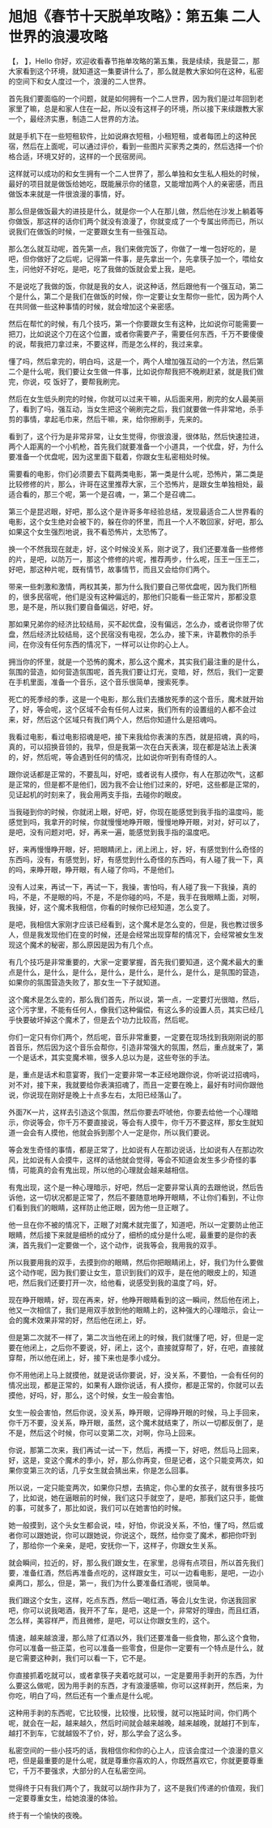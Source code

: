 # 旭旭《春节十天脱单攻略》：第五集 二人世界的浪漫攻略

【， 】，Hello 你好，欢迎收看春节拖单攻略的第五集，我是续续，我是营二，那大家看到这个环境，就知道这一集要讲什么了，那么就是教大家如何在这种，私密的空间下和女人度过一个，浪漫的二人世界。

首先我们要面临的一个问题，就是如何拥有一个二人世界，因为我们是过年回到老家里了嘛，总是和家人住在一起，所以没有这样子的环境，所以接下来续跟教大家一个，最经济实惠，制造二人世界的方法。

就是手机下在一些短租软件，比如说麻衣短租，小租短租，或者每团上的这种民宿，然后在上面呢，可以通过评价，看到一些图片买家秀之类的，然后选择一个价格合适，环境又好的，这样的一个民宿房间。

这样就可以成功的和女生拥有一个二人世界了，那么单独和女生私人相处的时候，最好的项目就是做饭给她吃，既能展示你的储意，又能增加两个人的亲密感，而且做饭本来就是一件很浪漫的事情，好。

那么但是做饭最大的进技是什么，就是你一个人在那儿做，然后他在沙发上躺着等你做饭，那这样的话你们两个就没有浪漫了，你就变成了一个专属出师而已，所以说我们在做饭的时候，一定要跟女生有一些强互动。

那么怎么就互动呢，首先第一点，我们来做完饭了，你做了一堆一包好吃的，是吧，但你做好了之后呢，记得第一件事，是先拿出一个，先拿筷子加一个，喂给女生，问他好不好吃，是吧，吃了我做的饭就会爱上我，是吧。

不是说吃了我做的饭，你就是我的女人，说这种话，然后跟他有一个强互动，第二个是什么，第二个是我们在做饭的时候，你一定要让女生帮你一些忙，因为两个人在共同做一些这种事情的时候，就会增加这个亲密感。

然后在帮忙的时候，有几个技巧，第一个你要跟女生有这种，比如说你可能需要一把刀，比如说这个刀在这个位置，或者你需要产子，需要任何东西，千万不要傻傻的说，帮我把刀拿过来，不要这样，而是怎么样的，我过来拿。

懂了吗，然后拿完的，明白吗，这是一个，两个人增加强互动的一个方法，然后第二个是什么呢，我们要让女生做一件事，比如说你帮我把不晚刷赶紧，就是我们做完，你说，哎 饭好了，要帮我刷完。

然后在女生低头刷完的时候，你就可以过来干嘛，从后面来用，刷完的女人最美丽了，看到了吗，强互动，当女生把这个碗刷完之后，我们就要做一件非常地，杀手剪的事情，拿起毛巾来，然后干嘛，来，给你擦刷手，先来的。

看到了，这个行为是非常非常，让女生觉得，你很浪漫，很体贴，然后快速拉进，两个人距离的一个小机枪，首先我们就要准备一个小道具，一个优盘，好，为什么要准备一个优盘呢，因为这里面下载着，你跟女生私密相处时候。

需要看的电影，你们必须要去下载两类电影，第一类是什么呢，恐怖片，第二类是比较修修的片，那么，许哥在这里推荐大家，三个恐怖片，是跟女生单独相处，最适合看的，那三个呢，第一个是召魂，一，第二个是召魂二。

第三个是昆迟眼，好吧，那么这个是许哥多年经验总结，发现最适合二人世界看的电影，这个女生绝对会被下的，躲在你的怀里，而且一个人不敢回家，好吧，那么如果这个女生强烈地说，我不看恐怖片，太恐怖了。

换一个不然我现在就走，好，这个时候没关系，刚才说了，我们还要准备一些修修的片，是吧，以防万一，那这个修修的片呢，推荐两步，什么呢，压王一压王二，好吧，那这种片呢，既有情节，故事情节，而且又会给你们两个。

带来一些刺激和激情，两权其美，那为什么我们要自己带优盘呢，因为我们所租的，很多民宿呢，他们是没有这种偏远的，那他们只能看一些正常片，那都没意思，是不是，所以我们要自备偏远，好吧，好。

那如果兄弟你的经济比较结局，买不起优盘，没有偏远，怎么办，或者说你带了优盘，然后经济比较结局，这个民宿没有电视，怎么办，接下来，许葛教你的杀手间，在你没有任何东西的情况下，一样可以让你的心上人。

拥当你的怀里，就是一个恐怖的魔术，那么这个魔术，其实我们最注重的是什么，氛围的营造，如何营造氛围呢，首先我们要让灯光，变暗，好，然后，我们一定要在手机里面，准备一个音乐，这个音乐很简单，搜索死季。

死亡的死季经的季，这是一个电影，那么我们去播放死季的这个音乐，魔术就开始了，好，等会呢，这个区域不会有任何人过来，我们所有的设置组的人都不会过来，好，然后这个区域只有我们两个人，然后你知道什么是招魂吗。

我看过电影，看过电影招魂是吧，接下来我给你表演的东西，就是招魂，真的吗，真的，可以招换音领的，我早，但是我第一次在白天表演，现在都是站法上表演的，好，然后呢，等会遇到任何的情况，比如说你听到有奇怪的人。

跟你说话都是正常的，不要乱叫，好吧，或者说有人摸你，有人在那边吹气，这都是正常的，但是都不是他们，因为我不会让他们过来的，好吧，这些都是正常的，见证起机的时刻来了，我会用两支手指，去碰你的眼皮。

当我碰到你的时候，你就闭上眼，好吧，好，你现在能感觉到我手指的温度吗，能感觉到吗，我拿开的时候，你就慢慢地睁开眼，慢慢地睁开眼，对对，好可以了，是吧，没有问题对吧，好，再来一遍，能感觉到我手指的温度吧。

好，来再慢慢睁开眼，好，把眼睛闭上，闭上闭上，好，好，有感觉到什么奇怪的东西吗，没有，有感觉到，好，有感觉到什么奇怪的东西吗，有人碰了我一下，真的吗，来睁开眼，睁开眼，有人碰了你吗，不是他们。

没有人过来，再试一下，再试一下，我操，害怕吗，有人碰了我一下我操，真的吗，不是，不是眼的吗，不是，不是你碰的吗，不是，我手在我眼睛上面，对啊，我操，好，这个魔术我相信，你看的时候你已经知道，怎么变了。

是吧，我相信大家刚才应该已经看到，这个魔术是怎么变的，但是，我也教过很多人，但是我发现他们在变的时候，还是会经常出现穿帮的情况下，会经常被女生发现这个魔术的秘密，那么原因是因为有几个点。

有几个技巧是非常重要的，大家一定要掌握，首先我们要知道，这个魔术最大的重点是什么，是什么，是什么，是什么，是什么，是什么，是什么，是氛围的营造，如果你的氛围营造失败了，那女生一下子就知道。

这个魔术是怎么变的，那么我们首先，所以说，第一点，一定要灯光很暗，然后，这个污字里，不能有任何人，像我们这种偏偿，有这么多的设置人员，其实已经几乎快要破坏掉这个魔术了，但是去个功力比较高，然后呢。

你们一定只有你们两个，然后呢，音乐非常重要，一定要在现场找到我刚刚说的那首音乐，然后因为这个音乐会帮你，引造非常强大的氛围，然后，重点就来了，第一个是话术，其实变魔术嘛，很多人总以为是，这些夸张的手法。

是，重点是话术和意宴寄，我们一定要非常一本正经地跟你说，你听说过招魂吗，对不对，接下来，我就要给你表演招魂了，而且一定要在晚上，最好有时间你跟他说，你说现在刚好是晚上十点多左右，太阳已经落山了。

外面7K一片，这样去引造这个氛围，然后你要去吓唬他，你要去给他一个心理暗示，你说等会，你千万不要直接说，等会有人摸牛，你千万不要这样，那女生就知道一会会有人摸他，他就会拆到那个人一定是你，所以我们要说。

等会发生奇怪的事情，都是正常了，比如说有人在那边说话，比如说有人在那边吹风，比如说有人会摸牛，这样的话他就会觉得，等会不知道会发生多少奇怪的事情，可能真的会有鬼出现，所以他的心理就会越来越相信。

有鬼出现，这个是一种心理暗示，好吧，然后一定要非常认真的去跟他说，然后告诉他，这一切状况都是正常了，然后不要随意地睁开眼睛，不让你们看到，不让你们看到我们的眼睛，这样防止他正眼，因为他一旦正眼了。

他一旦在你不被的情况下，正眼了对魔术就完蛋了，知道吧，所以一定要防止他正眼睛，然后接下来就是细桥的成分了，细桥的成分是什么呢，最重要的是你的表演，首先我们一定要做一个，这个动作，说我等会，我用我的双手。

所以我要用我的双手，去摸到你的眼睛，然后你把眼睛闭上，好，我们为什么要做这个动作呢，因为我们要让女生，意识到我们的双手，是在他的眼皮上的，知道吧，然后我们还要打开一次，给他看，说感受到我的温度了吗，好。

现在睁开眼睛，好，现在再来，好，他睁开眼睛看到的这一瞬间，然后他在闭上，他又一次相信了，我们是用双手放到他的眼睛上的，这种强大的心理暗示，会让一会的魔术效果非常的好，然后他在闭上，好。

但是第二次就不一样了，第二次当他在闭上的时候，我们就懂了吧，好，但是一定要在他闭上，之后你不要说，好，闭上，这个，直接就穿帮了，好，在吧，直接就穿帮，所以他在闭上，好，接下来也是季小成分。

你不用他闭上马上就摸他，就是说话你要说，好，没关系，不要怕，一会有任何的情况出现，都是正常的，如果有人跟你说话，有人摸你，都是正常的，你就可以去摸他，好吗，好，那么，这个时候，女生一般会害怕。

女生一般会害怕，然后你说，没关系，睁开眼，记得睁开眼的时候，马上手回来，你千万不要，没关系，睁开眼，虽然，这个魔术就结束了，所以一切都反倒了，是不是，然后这个时候，你可以变第二次，对啊，你马上回来。

你说，那第二次来，我们再试一试一下，然后，再摸一下，好吧，然后马上回来，好，这是，变这个魔术的季小，好，那么你再变，但是记者，这个只能变两次，如果你变第三次的话，几乎女生就会猜出来，你是怎么回事。

所以说，一定只能变两次，如果你只想，去搞定，你心里的女孩子，就有很多技巧了，比如说，她在逼眼前的时候，我们这只手就空了，是吧，那我们这只手，能做的事，可就多了，那比如说，我们可以在她害怕的时候。

她一般摸到，这个头女生都会说，哇，好怕，你说没关系，不怕，懂了吗，然后或者你可以跟她说，你可以跟她说，你说这个，既然，给你变了魔术，都把你吓到了，那给你一个亲亲，是吧，安抚你一下，这样子，你跟女生关系。

就会瞬间，拉近的，好，那么我们跟女生，在家里，总得有点项目，所以首先我们要，准备红酒，然后再准备点吃的，这样跟女生，可以一边看电影，是吧，一边小桌两口，那么，但是，第一，我们为什么要准备红酒呢，很简单。

我们跟这个女生，这样，吃点东西，然后一喝红酒，等会儿女生说，你送我回家吧，你可以说我喝酒，我开不了车，是吧，这是一个，非常好的理由，而且红酒，怎么样，美容样严，而且微修，是吧，可以让你跟女生的，这个。

情速，越来越浪漫，那么除了红酒以外，我们还要准备一些食物，那么这个食物，你可以准备一些正菜，也可以准备一些零食，但是你一定要有一个特点是什么，就是它需要这种剥，我们可以看一下，它不是。

你直接抓着吃就可以，或者拿筷子夹着吃就可以，一定是要用手剥开的东西，为什么要这么做呢，因为用手剥的东西，才有浪漫感嘛，你可以这样剥开，然后来，为你吃，明白了吗，然后还有一个重点是什么呢。

这种用手剥的东西呢，它比较慢，比较慢，比较慢，就可以拖延时间，你们两个呢，就会在一起，越来越久，然后时间就会越来越晚，越来越晚，就越打不到车，越打不到车，它就越毁不了价，好，那么学会了这么多。

私密空间的一些小技巧的话，我相信你和你的心上人，应该会度过一个浪漫的意义吧，但是最重要的是什么呢，就是尊重你喜欢的人，你既然喜欢它，你就更要尊重它，千万不要强求，大部分的人在私密空间。

觉得终于只有我们两个了，我就可以胡作非为了，这不是我们传递的价值观，我们一定要尊重女生，给她浪漫的体验。

终于有一个愉快的夜晚。